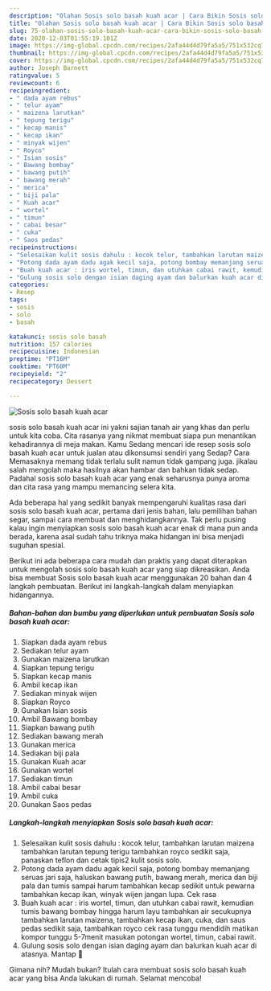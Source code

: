 ```yaml
---
description: "Olahan Sosis solo basah kuah acar | Cara Bikin Sosis solo basah kuah acar Yang Enak dan Simpel"
title: "Olahan Sosis solo basah kuah acar | Cara Bikin Sosis solo basah kuah acar Yang Enak dan Simpel"
slug: 75-olahan-sosis-solo-basah-kuah-acar-cara-bikin-sosis-solo-basah-kuah-acar-yang-enak-dan-simpel
date: 2020-12-03T01:55:19.101Z
image: https://img-global.cpcdn.com/recipes/2afa44d4d79fa5a5/751x532cq70/sosis-solo-basah-kuah-acar-foto-resep-utama.jpg
thumbnail: https://img-global.cpcdn.com/recipes/2afa44d4d79fa5a5/751x532cq70/sosis-solo-basah-kuah-acar-foto-resep-utama.jpg
cover: https://img-global.cpcdn.com/recipes/2afa44d4d79fa5a5/751x532cq70/sosis-solo-basah-kuah-acar-foto-resep-utama.jpg
author: Joseph Barnett
ratingvalue: 5
reviewcount: 6
recipeingredient:
- " dada ayam rebus"
- " telur ayam"
- " maizena larutkan"
- " tepung terigu"
- " kecap manis"
- " kecap ikan"
- " minyak wijen"
- " Royco"
- " Isian sosis"
- " Bawang bombay"
- " bawang putih"
- " bawang merah"
- " merica"
- " biji pala"
- " Kuah acar"
- " wortel"
- " timun"
- " cabai besar"
- " cuka"
- " Saos pedas"
recipeinstructions:
- "Selesaikan kulit sosis dahulu : kocok telur, tambahkan larutan maizena tambahkan larutan tepung terigu tambahkan royco sedikit saja, panaskan teflon dan cetak tipis2 kulit sosis solo."
- "Potong dada ayam dadu agak kecil saja, potong bombay memanjang seruas jari saja, haluskan bawang putih, bawang merah, merica dan biji pala dan tumis sampai harum tambahkan kecap sedikit untuk pewarna tambahkan kecap ikan, winyak wijen jangan lupa. Cek rasa"
- "Buah kuah acar : iris wortel, timun, dan utuhkan cabai rawit, kemudian tumis bawang bombay hingga harum layu tambahkan air secukupnya tambahkan larutan maizena, tambahkan kecap ikan, cuka, dan saus pedas sedikit saja, tambahkan royco cek rasa tunggu mendidih matikan kompor tunggu 5-7menit masukan potongan wortel, timun, cabai rawit."
- "Gulung sosis solo dengan isian daging ayam dan balurkan kuah acar di atasnya. Mantap 🥰"
categories:
- Resep
tags:
- sosis
- solo
- basah

katakunci: sosis solo basah 
nutrition: 157 calories
recipecuisine: Indonesian
preptime: "PT16M"
cooktime: "PT60M"
recipeyield: "2"
recipecategory: Dessert

---
```



![Sosis solo basah kuah acar](https://img-global.cpcdn.com/recipes/2afa44d4d79fa5a5/751x532cq70/sosis-solo-basah-kuah-acar-foto-resep-utama.jpg)


sosis solo basah kuah acar ini yakni sajian tanah air yang khas dan perlu untuk kita coba. Cita rasanya yang nikmat membuat siapa pun menantikan kehadirannya di meja makan.
Kamu Sedang mencari ide resep sosis solo basah kuah acar untuk jualan atau dikonsumsi sendiri yang Sedap? Cara Memasaknya memang tidak terlalu sulit namun tidak gampang juga. jikalau salah mengolah maka hasilnya akan hambar dan bahkan tidak sedap. Padahal sosis solo basah kuah acar yang enak seharusnya punya aroma dan cita rasa yang mampu memancing selera kita.

Ada beberapa hal yang sedikit banyak mempengaruhi kualitas rasa dari sosis solo basah kuah acar, pertama dari jenis bahan, lalu pemilihan bahan segar, sampai cara membuat dan menghidangkannya. Tak perlu pusing kalau ingin menyiapkan sosis solo basah kuah acar enak di mana pun anda berada, karena asal sudah tahu triknya maka hidangan ini bisa menjadi suguhan spesial.




Berikut ini ada beberapa cara mudah dan praktis yang dapat diterapkan untuk mengolah sosis solo basah kuah acar yang siap dikreasikan. Anda bisa membuat Sosis solo basah kuah acar menggunakan 20 bahan dan 4 langkah pembuatan. Berikut ini langkah-langkah dalam menyiapkan hidangannya.

<!--inarticleads1-->

##### Bahan-bahan dan bumbu yang diperlukan untuk pembuatan Sosis solo basah kuah acar:

1. Siapkan  dada ayam rebus
1. Sediakan  telur ayam
1. Gunakan  maizena larutkan
1. Siapkan  tepung terigu
1. Siapkan  kecap manis
1. Ambil  kecap ikan
1. Sediakan  minyak wijen
1. Siapkan  Royco
1. Gunakan  Isian sosis
1. Ambil  Bawang bombay
1. Siapkan  bawang putih
1. Sediakan  bawang merah
1. Gunakan  merica
1. Sediakan  biji pala
1. Gunakan  Kuah acar
1. Gunakan  wortel
1. Sediakan  timun
1. Ambil  cabai besar
1. Ambil  cuka
1. Gunakan  Saos pedas




<!--inarticleads2-->

##### Langkah-langkah menyiapkan Sosis solo basah kuah acar:

1. Selesaikan kulit sosis dahulu : kocok telur, tambahkan larutan maizena tambahkan larutan tepung terigu tambahkan royco sedikit saja, panaskan teflon dan cetak tipis2 kulit sosis solo.
1. Potong dada ayam dadu agak kecil saja, potong bombay memanjang seruas jari saja, haluskan bawang putih, bawang merah, merica dan biji pala dan tumis sampai harum tambahkan kecap sedikit untuk pewarna tambahkan kecap ikan, winyak wijen jangan lupa. Cek rasa
1. Buah kuah acar : iris wortel, timun, dan utuhkan cabai rawit, kemudian tumis bawang bombay hingga harum layu tambahkan air secukupnya tambahkan larutan maizena, tambahkan kecap ikan, cuka, dan saus pedas sedikit saja, tambahkan royco cek rasa tunggu mendidih matikan kompor tunggu 5-7menit masukan potongan wortel, timun, cabai rawit.
1. Gulung sosis solo dengan isian daging ayam dan balurkan kuah acar di atasnya. Mantap 🥰




Gimana nih? Mudah bukan? Itulah cara membuat sosis solo basah kuah acar yang bisa Anda lakukan di rumah. Selamat mencoba!
